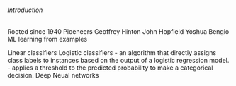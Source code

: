 ###### Introduction

Rooted since 1940
Pioeneers
    Geoffrey Hinton
    John Hopfield
    Yoshua Bengio
ML learning from examples

Linear classifiers
Logistic classifiers
    - an algorithm that directly assigns class labels to instances based on the output of a logistic regression model.
    - applies a threshold to the predicted probability to make a categorical decision.
Deep Neual networks